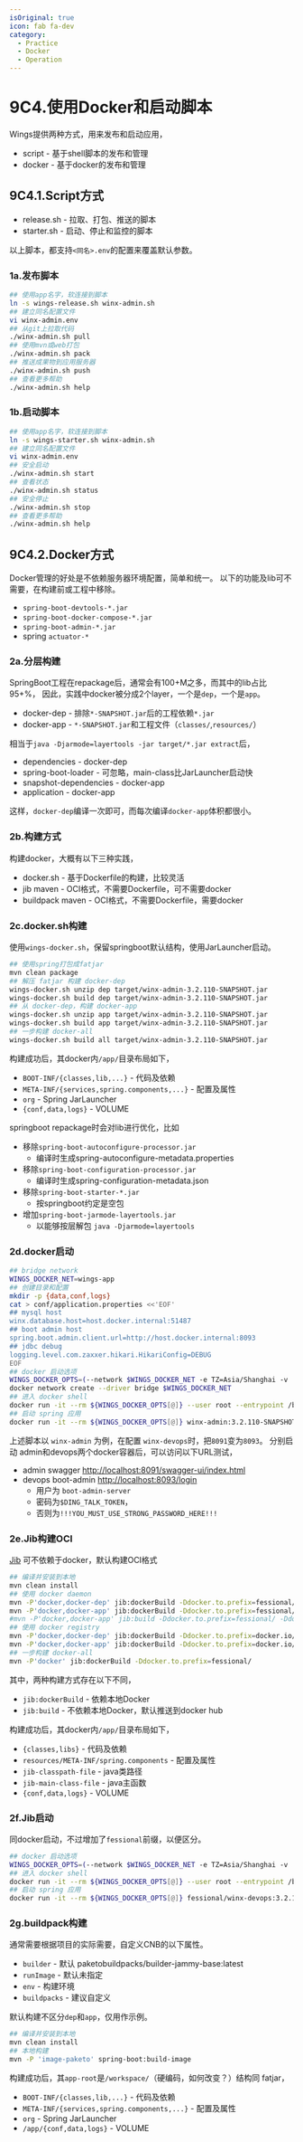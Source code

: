 ```yaml
---
isOriginal: true
icon: fab fa-dev
category:
  - Practice
  - Docker
  - Operation
---
```


# 9C4.使用Docker和启动脚本

Wings提供两种方式，用来发布和启动应用，

* script - 基于shell脚本的发布和管理
* docker - 基于docker的发布和管理

## 9C4.1.Script方式

* release.sh - 拉取、打包、推送的脚本
* starter.sh - 启动、停止和监控的脚本

以上脚本，都支持`<同名>.env`的配置来覆盖默认参数。

### 1a.发布脚本

```bash
## 使用app名字，软连接到脚本
ln -s wings-release.sh winx-admin.sh
## 建立同名配置文件
vi winx-admin.env
## 从git上拉取代码
./winx-admin.sh pull
## 使用mvn或web打包
./winx-admin.sh pack
## 推送成果物到应用服务器
./winx-admin.sh push
## 查看更多帮助
./winx-admin.sh help
```

### 1b.启动脚本

```bash
## 使用app名字，软连接到脚本
ln -s wings-starter.sh winx-admin.sh
## 建立同名配置文件
vi winx-admin.env
## 安全启动
./winx-admin.sh start
## 查看状态
./winx-admin.sh status
## 安全停止
./winx-admin.sh stop
## 查看更多帮助
./winx-admin.sh help
```

## 9C4.2.Docker方式

Docker管理的好处是不依赖服务器环境配置，简单和统一。
以下的功能及lib可不需要，在构建前或工程中移除。

* `spring-boot-devtools-*.jar`
* `spring-boot-docker-compose-*.jar`
* `spring-boot-admin-*.jar`
* spring `actuator-*`

### 2a.分层构建

SpringBoot工程在repackage后，通常会有100+M之多，而其中的lib占比95+%，
因此，实践中docker被分成2个layer，一个是`dep`，一个是`app`。

* docker-dep - 排除`*-SNAPSHOT.jar`后的工程依赖`*.jar`
* docker-app - `*-SNAPSHOT.jar`和工程文件（`classes/`,`resources/`）

相当于`java -Djarmode=layertools -jar target/*.jar extract`后，

* dependencies - docker-dep
* spring-boot-loader - 可忽略，main-class比JarLauncher启动快
* snapshot-dependencies - docker-app
* application - docker-app

这样，`docker-dep`编译一次即可，而每次编译`docker-app`体积都很小。

### 2b.构建方式

构建docker，大概有以下三种实践，

* docker.sh - 基于Dockerfile的构建，比较灵活
* jib maven - OCI格式，不需要Dockerfile，可不需要docker
* buildpack maven - OCI格式，不需要Dockerfile，需要docker

### 2c.docker.sh构建

使用`wings-docker.sh`，保留springboot默认结构，使用JarLauncher启动。

```bash
## 使用spring打包成fatjar
mvn clean package
## 解压 fatjar 构建 docker-dep
wings-docker.sh unzip dep target/winx-admin-3.2.110-SNAPSHOT.jar
wings-docker.sh build dep target/winx-admin-3.2.110-SNAPSHOT.jar
## 从 docker-dep，构建 docker-app
wings-docker.sh unzip app target/winx-admin-3.2.110-SNAPSHOT.jar
wings-docker.sh build app target/winx-admin-3.2.110-SNAPSHOT.jar
## 一步构建 docker-all
wings-docker.sh build all target/winx-admin-3.2.110-SNAPSHOT.jar
```

构建成功后，其docker内`/app/`目录布局如下，

* `BOOT-INF/{classes,lib,...}` - 代码及依赖
* `META-INF/{services,spring.components,...}` - 配置及属性
* `org` - Spring JarLauncher
* `{conf,data,logs}` - VOLUME

springboot repackage时会对lib进行优化，比如

* 移除`spring-boot-autoconfigure-processor.jar`
  - 编译时生成spring-autoconfigure-metadata.properties
* 移除`spring-boot-configuration-processor.jar`
  - 编译时生成spring-configuration-metadata.json
* 移除`spring-boot-starter-*.jar`
  - 按springboot约定是空包
* 增加`spring-boot-jarmode-layertools.jar`
  - 以能够按层解包 `java -Djarmode=layertools`

### 2d.docker启动

```bash
## bridge network
WINGS_DOCKER_NET=wings-app
## 创建目录和配置
mkdir -p {data,conf,logs}
cat > conf/application.properties <<'EOF'
## mysql host
winx.database.host=host.docker.internal:51487
## boot admin host
spring.boot.admin.client.url=http://host.docker.internal:8093
## jdbc debug
logging.level.com.zaxxer.hikari.HikariConfig=DEBUG
EOF
## docker 启动选项
WINGS_DOCKER_OPTS=(--network $WINGS_DOCKER_NET -e TZ=Asia/Shanghai -v ./data:/app/data -v ./conf:/app/conf -v ./logs:/app/logs -p 8091:8080)
docker network create --driver bridge $WINGS_DOCKER_NET
## 进入 docker shell
docker run -it --rm ${WINGS_DOCKER_OPTS[@]} --user root --entrypoint /bin/bash winx-admin:3.2.110-SNAPSHOT
## 启动 spring 应用
docker run -it --rm ${WINGS_DOCKER_OPTS[@]} winx-admin:3.2.110-SNAPSHOT
```

上述脚本以 `winx-admin` 为例，在配置 `winx-devops`时，把`8091`变为`8093`。
分别启动 admin和devops两个docker容器后，可以访问以下URL测试，

* admin swagger <http://localhost:8091/swagger-ui/index.html>
* devops boot-admin <http://localhost:8093/login>
  - 用户为 `boot-admin-server`
  - 密码为`$DING_TALK_TOKEN`，
  - 否则为`!!!YOU_MUST_USE_STRONG_PASSWORD_HERE!!!`

### 2e.Jib构建OCI

[Jib](https://github.com/GoogleContainerTools/jib/tree/master/jib-maven-plugin#quickstart)
可不依赖于docker，默认构建OCI格式

```bash
## 编译并安装到本地
mvn clean install
## 使用 docker daemon
mvn -P'docker,docker-dep' jib:dockerBuild -Ddocker.to.prefix=fessional/
mvn -P'docker,docker-app' jib:dockerBuild -Ddocker.to.prefix=fessional/ -Ddocker.from.prefix=docker://fessional/
#mvn -P'docker,docker-app' jib:build -Ddocker.to.prefix=fessional/ -Ddocker.from.prefix=fessional/
## 使用 docker registry
mvn -P'docker,docker-dep' jib:dockerBuild -Ddocker.to.prefix=docker.io/fessional/
mvn -P'docker,docker-app' jib:dockerBuild -Ddocker.to.prefix=docker.io/fessional/ -Ddocker.from.prefix=docker.io/fessional/
## 一步构建 docker-all
mvn -P'docker' jib:dockerBuild -Ddocker.to.prefix=fessional/
```

其中，两种构建方式存在以下不同，

* `jib:dockerBuild` - 依赖本地Docker
* `jib:build` - 不依赖本地Docker，默认推送到docker hub

构建成功后，其docker内`/app/`目录布局如下，

* `{classes,libs}` - 代码及依赖
* `resources/META-INF/spring.components` - 配置及属性
* `jib-classpath-file` - java类路径
* `jib-main-class-file` - java主函数
* `{conf,data,logs}` - VOLUME

### 2f.Jib启动

同docker启动，不过增加了`fessional`前缀，以便区分。

```bash
## docker 启动选项
WINGS_DOCKER_OPTS=(--network $WINGS_DOCKER_NET -e TZ=Asia/Shanghai -v ./data:/app/data -v ./conf:/app/conf -v ./logs:/app/logs -p 8093:8080)
## 进入 docker shell
docker run -it --rm ${WINGS_DOCKER_OPTS[@]} --user root --entrypoint /bin/bash fessional/winx-devops:3.2.110-SNAPSHOT
## 启动 spring 应用
docker run -it --rm ${WINGS_DOCKER_OPTS[@]} fessional/winx-devops:3.2.110-SNAPSHOT
```

### 2g.buildpack构建

通常需要根据项目的实际需要，自定义CNB的以下属性。

* `builder` - 默认 paketobuildpacks/builder-jammy-base:latest
* `runImage` - 默认未指定
* `env` - 构建环境
* `buildpacks` - 建议自定义

默认构建不区分`dep`和`app`，仅用作示例。

```bash
## 编译并安装到本地
mvn clean install
## 本地构建
mvn -P 'image-paketo' spring-boot:build-image
```

构建成功后，其`app-root`是`/workspace/`（硬编码，如何改变？）结构同 fatjar，

* `BOOT-INF/{classes,lib,...}` - 代码及依赖
* `META-INF/{services,spring.components,...}` - 配置及属性
* `org` - Spring JarLauncher
* `/app/{conf,data,logs}` - VOLUME
